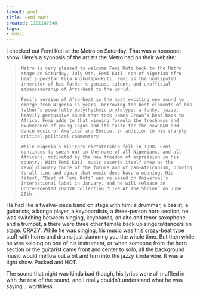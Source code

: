 ```yaml
---
layout: post
title: Femi Kuti
created: 1121187540
tags:
- music
---
```

I checked out Femi Kuti at the Metro on Saturday. That was a hoooooot show. Here’s a synopsis of the artists the Metro had on their website:

> 
>     Metro is very pleased to welcome Femi Kuti back to the Metro stage on Saturday, July 9th. Femi Kuti, son of Nigerian Afro-beat superstar Fela Anikulapo-Kuti, Femi is the undisputed inheritor of his father’s genius, talent, and unofficial ambassadorship of Afro-beat to the world.
> 
>     Femi’s version of Afro-beat is the most exciting new sound to emerge from Nigeria in years, borrowing the best elements of his father’s powerfully polyrhythmic prototype: a funky, jazzy, heavily percussive sound that took James Brown’s beat back to Africa. Femi adds to that winning formula the freshness and exuberance of young Lagos and its taste for the new R&B and dance music of American and Europe, in addition to his sharply critical political commentary.
> 
>     While Nigeria’s military dictatorship fell in 1998, Femi continues to speak out in the name of all Nigerians, and all Africans, motivated by the new freedom of expression in his country. With Femi Kuti, music asserts itself anew as the revolutionary force of the future and of pan-Africanism, proving to all time and again that music does have a meaning. His latest, “Best of Femi Kuti” was released on Universal’s International label in January, and he will release an unprecedented CD/DVD collection “Live At The Shrine” on June 28th.
> 

He had like a twelve-piece band on stage with him: a drummer, a basist, a guitarists, a bongo player, a keyboardists, a three-person horn section, he was switching between singing, keyboards, an alto and tenor saxophone and a trumpet, a there were three other female back up singers/dancers on stage. CRAZY. While he was singing, his music was this crazy-beat type stuff with horns and drums just slamming you the whole time. But then while he was soloing on one of his instrument, or when someone from the horn section or the guitarist came front and center to solo, all the background music would mellow out a bit and turn into the jazzy kinda vibe. It was a tight show. Packed and HOT.

The sound that night was kinda bad though, his lyrics were all muffled in with the rest of the sound, and I really couldn’t understand what he was saying... worthless.
